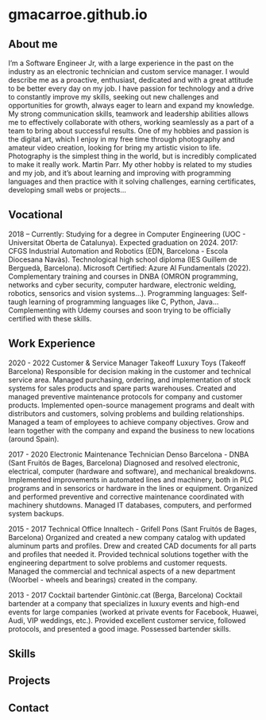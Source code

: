 # gmacarroe.github.io
## About me

I’m a Software Engineer Jr, with a large experience in the past on the industry as an electronic technician and custom service manager.
I would describe me as a proactive, enthusiast, dedicated and with a great attitude to be better every day on my job. I have passion for technology and a drive to constantly improve my skills, seeking out new challenges and opportunities for growth, always eager to learn and expand my knowledge. My strong communication skills, teamwork and leadership abilities allows me to effectively collaborate with others, working seamlessly as a part of a team to bring about successful results. 
One of my hobbies and passion is the digital art, which I enjoy in my free time through photography and amateur video creation, looking for bring my artistic vision to life.
Photography is the simplest thing in the world, but is incredibly complicated to make it really work. Martin Parr.
My other hobby is related to my studies and my job, and it’s about learning and improving with programming languages and then practice with it solving challenges, earning certificates, developing small webs or projects…

## Vocational

2018 – Currently: Studying for a degree in Computer Engineering (UOC - Universitat Oberta de Catalunya). Expected graduation on 2024.
2017: CFGS Industrial Automation and Robotics (EDN, Barcelona - Escola Diocesana Navàs).
Technological high school diploma (IES Guillem de Berguedà, Barcelona).
Microsoft Certified: Azure AI Fundamentals (2022).
Complementary training and courses in DNBA (OMRON programming, networks and cyber security, computer hardware, electronic welding, robotics, sensorics and vision systems...).
Programming languages: Self-taugh learning of programming languages like C, Python, Java... Complementing with Udemy courses and soon trying to be officially certified with these skills.

## Work Experience

2020 - 2022
Customer & Service Manager
Takeoff Luxury Toys (Takeoff Barcelona)
Responsible for decision making in the customer and technical service area.
Managed purchasing, ordering, and implementation of stock systems for sales products and spare parts warehouses. 
Created and managed preventive maintenance protocols for company and customer products.
Implemented open-source management programs and dealt with distributors and customers, solving problems and building relationships.
Managed a team of employees to achieve company objectives.
Grow and learn together with the company and expand the business to new locations (around Spain).

2017 - 2020
Electronic Maintenance Technician
Denso Barcelona - DNBA (Sant Fruitós de Bages, Barcelona)
Diagnosed and resolved electronic, electrical, computer (hardware and software), and mechanical breakdowns. 
Implemented improvements in automated lines and machinery, both in PLC programs and in sensorics or hardware in the lines or equipment.
Organized and performed preventive and corrective maintenance coordinated with machinery shutdowns. 
Managed IT databases, computers, and performed system backups.

2015 - 2017
Technical Office
Innaltech - Grifell Pons (Sant Fruitós de Bages, Barcelona)
Organized and created a new company catalog with updated aluminum parts and profiles.
Drew and created CAD documents for all parts and profiles that needed it.
Provided technical solutions together with the engineering department to solve problems and customer requests. 
Managed the commercial and technical aspects of a new department (Woorbel - wheels and bearings) created in the company.

2013 - 2017
Cocktail bartender
Gintònic.cat (Berga, Barcelona) 
Cocktail bartender at a company that specializes in luxury events and high-end events for large companies (worked at private events for Facebook, Huawei, Audi, VIP weddings, etc.).
Provided excellent customer service, followed protocols, and presented a good image.
Possessed bartender skills.

## Skills

## Projects

## Contact
